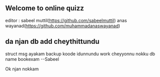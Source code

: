 ## Welcome to online quizz

editor : sabeel muttil(https://github.com/sabeelmuttil)
         anas wayanad(https://github.com/muhammadanaswayanad)
## da njan db add cheythittundu 
struct msg ayakam 
backup koode idunnundu 
work cheyyonnu nokku
db name bookexam
	--Sabeel

Ok njan nokkam
